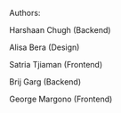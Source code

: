 ﻿Authors:

Harshaan Chugh (Backend)

Alisa Bera (Design)

Satria Tjiaman (Frontend)

Brij Garg (Backend)

George Margono (Frontend)
